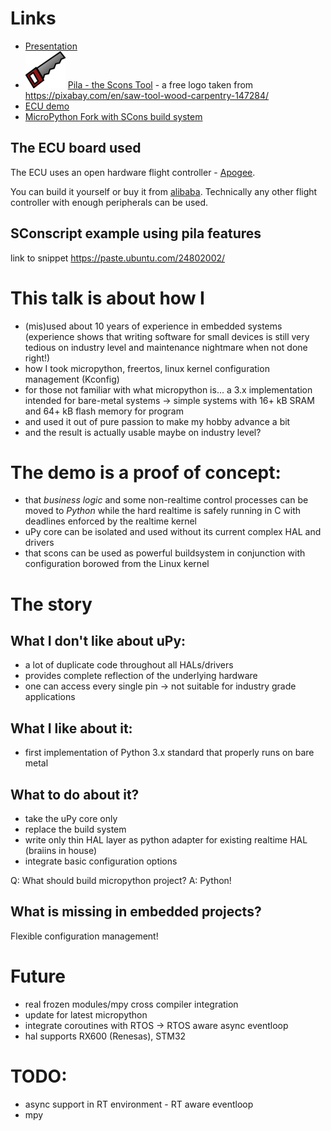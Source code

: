 # Links

- [Presentation](micropython-on-the-water.pdf)
- ![PILA Logo](saw-64.png) [Pila - the Scons Tool](https://github.com/braiins/pila.git) - a free logo taken from https://pixabay.com/en/saw-tool-wood-carpentry-147284/
- [ECU demo](https://github.com/braiins/micropython-demo-ecu)
- [MicroPython Fork with SCons build system](https://github.com/braiins/micropython/tree/pila-upy-1.8)

## The ECU board used

The ECU uses an open hardware flight controller - [Apogee](http://wiki.paparazziuav.org/wiki/Apogee/v1.00).

You can build it yourself or buy it from [alibaba](https://www.alibaba.com/product-detail/paparazzi-apogee-UAV-Flight-Control-ppz_60277228722.html). Technically any other flight controller with enough peripherals can be used.

## SConscript example using pila features
link to snippet https://paste.ubuntu.com/24802002/


# This talk is about how I
- (mis)used about 10 years of experience in embedded systems (experience shows that writing software for small devices is still very tedious on industry level and maintenance nightmare when not done right!)
- how I took micropython, freertos, linux kernel configuration management (Kconfig)
- for those not familiar with what micropython is... a 3.x implementation intended for bare-metal systems -> simple systems with 16+ kB SRAM and 64+ kB flash memory for program
- and used it out of pure passion to make my hobby advance a bit
- and the result is actually usable maybe on industry level?

# The demo is a proof of concept:

- that *business logic* and some non-realtime control processes can be moved to *Python* while the hard realtime is safely running in C with deadlines enforced by the realtime kernel
- uPy core can be isolated and used without its current complex HAL and drivers
- that scons can be used as powerful buildsystem in conjunction with configuration borowed from the Linux kernel

# The story

## What I don't like about uPy:
- a lot of duplicate code throughout all HALs/drivers
- provides complete reflection of the underlying hardware
- one can access every single pin -> not suitable for industry grade applications

## What I like about it:
- first implementation of Python 3.x standard that properly runs on bare metal


## What to do about it?
- take the uPy core only
- replace the build system
- write only thin HAL layer as python adapter for existing realtime HAL (braiins in house)
- integrate basic configuration options

Q: What should build micropython project?
A: Python!

## What is missing in embedded projects?
Flexible configuration management!

# Future
- real frozen modules/mpy cross compiler integration
- update for latest micropython
- integrate coroutines with RTOS -> RTOS aware async eventloop
- hal supports RX600 (Renesas), STM32


# TODO:
- async support in RT environment - RT aware eventloop
- mpy

